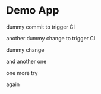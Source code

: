 # Demo App

dummy commit to trigger CI

another dummy change to trigger CI

dummy change

and another one

one more try

again
